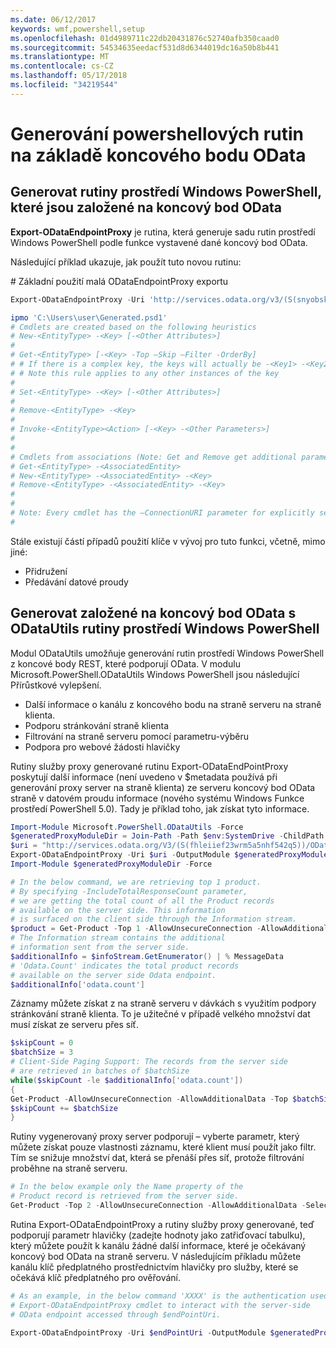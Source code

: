 ```yaml
---
ms.date: 06/12/2017
keywords: wmf,powershell,setup
ms.openlocfilehash: 01d4989711c22db20431876c52740afb350caad0
ms.sourcegitcommit: 54534635eedacf531d8d6344019dc16a50b8b441
ms.translationtype: MT
ms.contentlocale: cs-CZ
ms.lasthandoff: 05/17/2018
ms.locfileid: "34219544"
---
```

# <a name="generate-powershell-cmdlets-based-on-odata-endpoint"></a>Generování powershellových rutin na základě koncového bodu OData
<a name="generate-windows-powershell-cmdlets-based-on-an-odata-endpoint"></a>Generovat rutiny prostředí Windows PowerShell, které jsou založené na koncový bod OData
--------------------------------------------------------------

**Export-ODataEndpointProxy** je rutina, která generuje sadu rutin prostředí Windows PowerShell podle funkce vystavené dané koncový bod OData.

Následující příklad ukazuje, jak použít tuto novou rutinu:

\# Základní použití malá ODataEndpointProxy exportu

```powershell
Export-ODataEndpointProxy -Uri 'http://services.odata.org/v3/(S(snyobsk1hhutkb2yulwldgf1))/odata/odata.svc' -OutputModule C:\Users\user\Generated.psd1

ipmo 'C:\Users\user\Generated.psd1'
# Cmdlets are created based on the following heuristics
# New-<EntityType> -<Key> [-<Other Attributes>]
#
# Get-<EntityType> [-<Key> -Top –Skip –Filter -OrderBy]
# # If there is a complex key, the keys will actually be -<Key1> -<Key2>…
# # Note this rule applies to any other instances of the key
#
# Set-<EntityType> -<Key> [-<Other Attributes>]
#
# Remove-<EntityType> -<Key>
#
# Invoke-<EntityType><Action> [-<Key> -<Other Parameters>]
#
#
# Cmdlets from associations (Note: Get and Remove get additional parameter sets)
# Get-<EntityType> -<AssociatedEntity>
# New-<EntityType> -<AssociatedEntity> -<Key>
# Remove-<EntityType> -<AssociatedEntity> -<Key>
#
#
# Note: Every cmdlet has the –ConnectionURI parameter for explicitly setting the URI of the endpoint. This normally uses the same address that you gave the Export-ODataEndpointProxy cmdlet, but can be overridden in this fashion for the sake of similar endpoints.
#
```

Stále existují částí případů použití klíče v vývoj pro tuto funkci, včetně, mimo jiné:
-   Přidružení
-   Předávání datové proudy

<a name="generate-windows-powershell-cmdlets-based-on-an-odata-endpoint-with-odatautils"></a>Generovat založené na koncový bod OData s ODataUtils rutiny prostředí Windows PowerShell
------------------------------------------------------------------------------
Modul ODataUtils umožňuje generování rutin prostředí Windows PowerShell z koncové body REST, které podporují OData. V modulu Microsoft.PowerShell.ODataUtils Windows PowerShell jsou následující Přírůstkové vylepšení.
-   Další informace o kanálu z koncového bodu na straně serveru na straně klienta.
-   Podporu stránkování straně klienta
-   Filtrování na straně serveru pomocí parametru-výběru
-   Podpora pro webové žádosti hlavičky

Rutiny služby proxy generované rutinu Export-ODataEndPointProxy poskytují další informace (není uvedeno v $metadata používá při generování proxy server na straně klienta) ze serveru koncový bod OData straně v datovém proudu informace (nového systému Windows Funkce prostředí PowerShell 5.0). Tady je příklad toho, jak získat tyto informace.
```powershell
Import-Module Microsoft.PowerShell.ODataUtils -Force
$generatedProxyModuleDir = Join-Path -Path $env:SystemDrive -ChildPath 'ODataDemoProxy'
$uri = "http://services.odata.org/V3/(S(fhleiief23wrm5a5nhf542q5))/OData/OData.svc/"
Export-ODataEndpointProxy -Uri $uri -OutputModule $generatedProxyModuleDir -Force -AllowUnSecureConnection -Verbose -AllowClobber
Import-Module $generatedProxyModuleDir -Force

# In the below command, we are retrieving top 1 product.
# By specifying -IncludeTotalResponseCount parameter,
# we are getting the total count of all the Product records
# available on the server side. This information
# is surfaced on the client side through the Information stream.
$product = Get-Product -Top 1 -AllowUnsecureConnection -AllowAdditionalData -IncludeTotalResponseCount -InformationVariable infoStream
# The Information stream contains the additional
# information sent from the server side.
$additionalInfo = $infoStream.GetEnumerator() | % MessageData
# 'Odata.Count' indicates the total product records
# available on the server side Odata endpoint.
$additionalInfo['odata.count']
```

Záznamy můžete získat z na straně serveru v dávkách s využitím podpory stránkování straně klienta. To je užitečné v případě velkého množství dat musí získat ze serveru přes síť.
```powershell
$skipCount = 0
$batchSize = 3
# Client-Side Paging Support: The records from the server side
# are retrieved in batches of $batchSize
while($skipCount -le $additionalInfo['odata.count'])
{
Get-Product -AllowUnsecureConnection -AllowAdditionalData -Top $batchSize -Skip $skipCount
$skipCount += $batchSize
}
```

Rutiny vygenerovaný proxy server podporují – vyberte parametr, který můžete získat pouze vlastnosti záznamu, které klient musí použít jako filtr. Tím se snižuje množství dat, která se přenáší přes síť, protože filtrování proběhne na straně serveru.
```powershell
# In the below example only the Name property of the
# Product record is retrieved from the server side.
Get-Product -Top 2 -AllowUnsecureConnection -AllowAdditionalData -Select Name
```

Rutina Export-ODataEndpointProxy a rutiny služby proxy generované, teď podporují parametr hlavičky (zadejte hodnoty jako zatřiďovací tabulku), který můžete použít k kanálu žádné další informace, které je očekávaný koncový bod OData na straně serveru. V následujícím příkladu můžete kanálu klíč předplatného prostřednictvím hlavičky pro služby, které se očekává klíč předplatného pro ověřování.
```powershell
# As an example, in the below command 'XXXX' is the authentication used by the
# Export-ODataEndpointProxy cmdlet to interact with the server-side
# OData endpoint accessed through $endPointUri.

Export-ODataEndpointProxy -Uri $endPointUri -OutputModule $generatedProxyModuleDir -Force -AllowUnSecureConnection -Verbose -Headers @{'subscription-key'='XXXX'}
```
